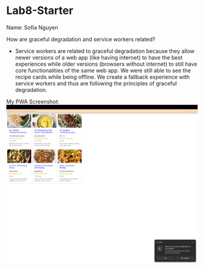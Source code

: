 # Lab8-Starter

Name: Sofia Nguyen

How are graceful degradation and service workers related?
- Service workers are related to graceful degradation because they allow newer versions of a web app (like having internet) to have the best experiences while older versions (browsers without internet) to still have core functionalities of the same web app.  We were still able to see the recipe cards while being offline.  We create a fallback experience with service workers and thus are following the principles of graceful degradation.  

My PWA Screenshot:
![pwa screenshot](https://raw.githubusercontent.com/symsoph/Lab8-Starter/main/pwa.png)